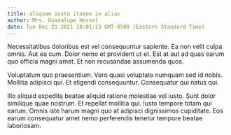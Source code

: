 ```yaml
---
title: aliquam iusto itaque in alias
author: Mrs. Guadalupe Hessel
date: Tue Dec 21 2021 18:01:13 GMT-0500 (Eastern Standard Time)
---
```

Necessitatibus doloribus est vel consequuntur sapiente. Ea non velit culpa omnis. Aut ea cum. Dolor nemo et provident ut et. Est at aut ad quas earum quo officia magni amet. Et non recusandae assumenda quos.

 Voluptatum quo praesentium. Vero quasi voluptate numquam sed id nobis. Mollitia adipisci qui. Et eligendi consequuntur. Consequatur qui natus qui.

 Illo aliquid expedita beatae aliquid ratione molestiae vel iusto. Sunt dolor similique quae nostrum. Et repellat mollitia qui. Iusto tempore totam qui earum. Omnis iste harum magni quo at adipisci dignissimos cupiditate. Eos earum consequatur amet nemo perferendis tenetur tempore beatae laboriosam.